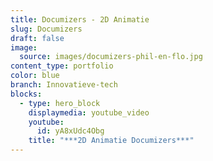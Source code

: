 ```yaml
---
title: Documizers - 2D Animatie
slug: Documizers
draft: false
image:
  source: images/documizers-phil-en-flo.jpg
content_type: portfolio
color: blue
branch: Innovatieve-tech
blocks:
  - type: hero_block
    displaymedia: youtube_video
    youtube:
      id: yA8xUdc4Obg
    title: "***2D Animatie Documizers***"
---
```

